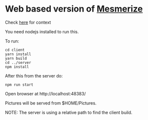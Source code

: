 # Web based version of [Mesmerize](https://github.com/ruidfigueiredo/mesmerize-viewer)

Check [here](https://www.blinkingcaret.com/2021/09/29/the-power-of-native/) for context

You need nodejs installed to run this.

To run:

    cd client
    yarn install
    yarn build
    cd ../server
    npm install


After this from the server do:

    npm run start

Open browser at http://localhost:48383/

Pictures will be served from $HOME/Pictures. 

NOTE: The server is using a relative path to find the client build.
